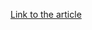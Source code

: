 [Link to the article](https://www.huntress.com/blog/building-a-culture-of-belonging-the-huntress-way)
